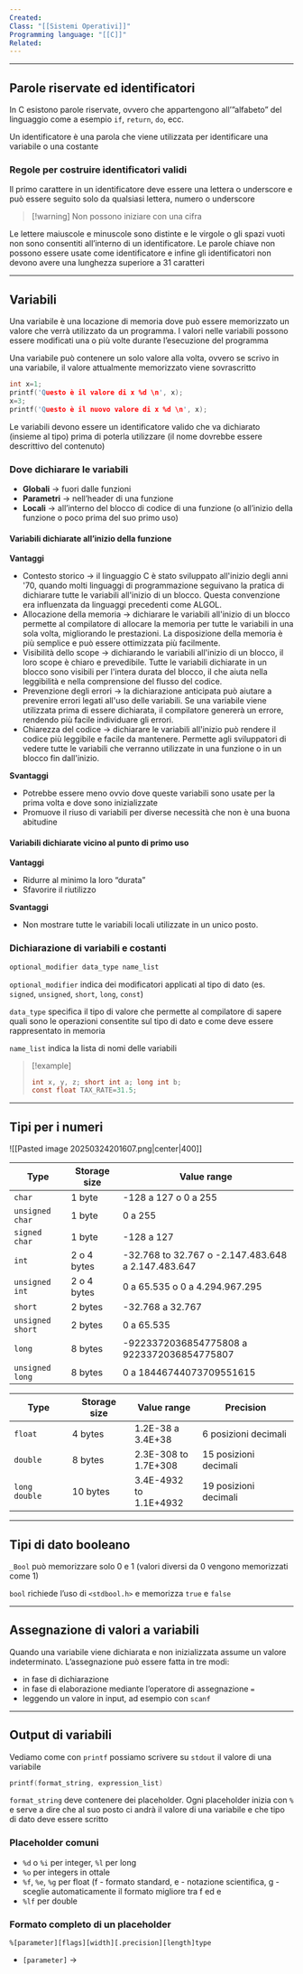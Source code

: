 ```yaml
---
Created: 
Class: "[[Sistemi Operativi]]"
Programming language: "[[C]]"
Related:
---
```

---
## Parole riservate ed identificatori
In C esistono parole riservate, ovvero che appartengono all’”alfabeto” del linguaggio come a esempio `if`, `return`, `do`, ecc.

Un identificatore è una parola che viene utilizzata per identificare una variabile o una costante

### Regole per costruire identificatori validi
Il primo carattere in un identificatore deve essere una lettera o underscore e può essere seguito solo da qualsiasi lettera, numero o underscore

>[!warning] Non possono iniziare con una cifra

Le lettere maiuscole e minuscole sono distinte e le virgole o gli spazi vuoti non sono consentiti all’interno di un identificatore. Le parole chiave non possono essere usate come identificatore e infine gli identificatori non devono avere una lunghezza superiore a $31$ caratteri

---
## Variabili
Una variabile è una locazione di memoria dove può essere memorizzato un valore che verrà utilizzato da un programma. I valori nelle variabili possono essere modificati una o più volte durante l’esecuzione del programma

Una variabile può contenere un solo valore alla volta, ovvero se scrivo in una variabile, il valore attualmente memorizzato viene sovrascritto

```c
int x=1;
printf('Questo è il valore di x %d \n', x);
x=3;
printf('Questo è il nuovo valore di x %d \n', x);
```

Le variabili devono essere un identificatore valido che va dichiarato (insieme al tipo) prima di poterla utilizzare (il nome dovrebbe essere descrittivo del contenuto)
### Dove dichiarare le variabili
- **Globali** → fuori dalle funzioni
- **Parametri** → nell’header di una funzione
- **Locali** → all’interno del blocco di codice di una funzione (o all’inizio della funzione o poco prima del suo primo uso)

#### Variabili dichiarate all’inizio della funzione
**Vantaggi**
- Contesto storico → il linguaggio C è stato sviluppato all'inizio degli anni '70, quando molti linguaggi di programmazione seguivano la pratica di dichiarare tutte le variabili all'inizio di un blocco. Questa convenzione era influenzata da linguaggi precedenti come ALGOL.
- Allocazione della memoria → dichiarare le variabili all'inizio di un blocco permette al compilatore di allocare la memoria per tutte le variabili in una sola volta, migliorando le prestazioni. La disposizione della memoria è più semplice e può essere ottimizzata più facilmente.
- Visibilità dello scope → dichiarando le variabili all'inizio di un blocco, il loro scope è chiaro e prevedibile. Tutte le variabili dichiarate in un blocco sono visibili per l'intera durata del blocco, il che aiuta nella leggibilità e nella comprensione del flusso del codice.
- Prevenzione degli errori → la dichiarazione anticipata può aiutare a prevenire errori legati all'uso delle variabili. Se una variabile viene utilizzata prima di essere dichiarata, il compilatore genererà un errore, rendendo più facile individuare gli errori.
- Chiarezza del codice → dichiarare le variabili all'inizio può rendere il codice più leggibile e facile da mantenere. Permette agli sviluppatori di vedere tutte le variabili che verranno utilizzate in una funzione o in un blocco fin dall'inizio.

**Svantaggi**
- Potrebbe essere meno ovvio dove queste variabili sono usate per la prima volta e dove sono inizializzate
- Promuove il riuso di variabili per diverse necessità che non è una buona abitudine

#### Variabili dichiarate vicino al punto di primo uso
**Vantaggi**
- Ridurre al minimo la loro “durata”
- Sfavorire il riutilizzo

**Svantaggi**
- Non mostrare tutte le variabili locali utilizzate in un unico posto.

### Dichiarazione di variabili e costanti
```c
optional_modifier data_type name_list
```

`optional_modifier` indica dei modificatori applicati al tipo di dato (es. `signed`, `unsigned`, `short`, `long`, `const`)

`data_type` specifica il tipo di valore che permette al compilatore di sapere quali sono le operazioni consentite sul tipo di dato e come deve essere rappresentato in memoria

`name_list` indica la lista di nomi delle variabili

>[!example]
>```c
>int x, y, z; short int a; long int b;
>const float TAX_RATE=31.5;
>```

---
## Tipi per i numeri
![[Pasted image 20250324201607.png|center|400]]


| Type             | Storage size | Value range                                        |
| ---------------- | ------------ | -------------------------------------------------- |
| `char`           | 1 byte       | -128 a 127 o 0 a 255                               |
| `unsigned char`  | 1 byte       | 0 a 255                                            |
| `signed char`    | 1 byte       | -128 a 127                                         |
| `int`            | 2 o 4 bytes  | -32.768 to 32.767 o -2.147.483.648 a 2.147.483.647 |
| `unsigned int`   | 2 o 4 bytes  | 0 a 65.535 o 0 a 4.294.967.295                     |
| `short`          | 2 bytes      | -32.768 a 32.767                                   |
| `unsigned short` | 2 bytes      | 0 a 65.535                                         |
| `long`           | 8 bytes      | -9223372036854775808 a<br>9223372036854775807      |
| `unsigned long`  | 8 bytes      | 0 a 18446744073709551615                           |

| Type          | Storage size | Value range               | Precision             |
| ------------- | ------------ | ------------------------- | --------------------- |
| `float`       | 4 bytes      | 1.2E-38 a<br>3.4E+38      | 6 posizioni decimali  |
| `double`      | 8 bytes      | 2.3E-308 to<br>1.7E+308   | 15 posizioni decimali |
| `long double` | 10 bytes     | 3.4E-4932 to<br>1.1E+4932 | 19 posizioni decimali |

---
## Tipi di dato booleano
`_Bool` può memorizzare solo 0 e 1 (valori diversi da 0 vengono memorizzati come 1)

`bool` richiede l’uso di `<stdbool.h>` e memorizza `true` e `false`

---
## Assegnazione di valori a variabili
Quando una variabile viene dichiarata e non inizializzata assume un valore indeterminato.
L’assegnazione può essere fatta in tre modi:
- in fase di dichiarazione
- in fase di elaborazione mediante l’operatore di assegnazione `=`
- leggendo un valore in input, ad esempio con `scanf`

---
## Output di variabili
Vediamo come con `printf` possiamo scrivere su `stdout` il valore di una variabile

```c
printf(format_string, expression_list)
```
`format_string` deve contenere dei placeholder. Ogni placeholder inizia con `%` e serve a dire che al suo posto ci andrà il valore di una variabile e che tipo di dato deve essere scritto

### Placeholder comuni
- `%d` o `%i` per integer, `%l` per long
- `%o` per integers in ottale
- `%f`, `%e`, `%g` per float (f - formato standard, e - notazione scientifica, g - sceglie automaticamente il formato migliore tra f ed e
- `%lf` per double

### Formato completo di un placeholder
```
%[parameter][flags][width][.precision][length]type
```
- `[parameter]` → 